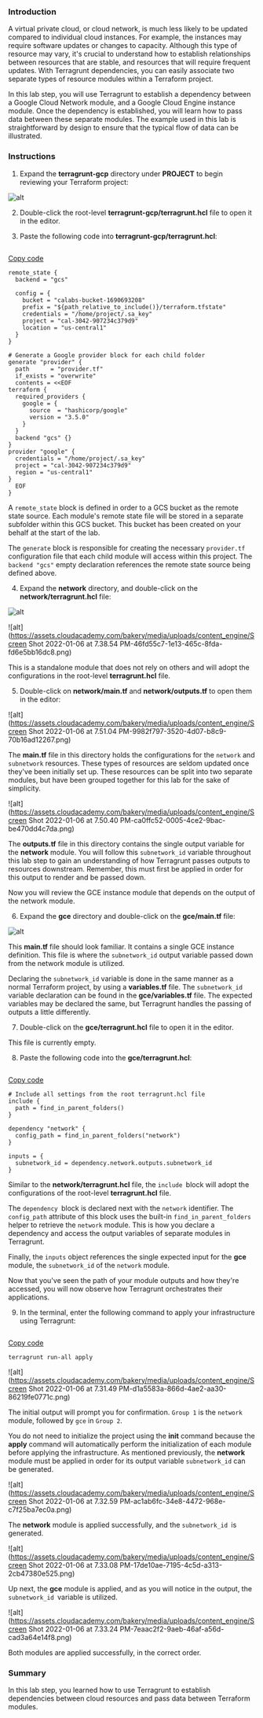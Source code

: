 ### Introduction

A virtual private cloud, or cloud network, is much less likely to be  updated compared to individual cloud instances. For example, the  instances may require software updates or changes to capacity. Although  this type of resource may vary, it's crucial to understand how to  establish relationships between resources that are stable, and resources that will require frequent updates. With Terragrunt dependencies, you  can easily associate two separate types of resource modules within a  Terraform project.

In this lab step, you will use Terragrunt to establish a dependency  between a Google Cloud Network module, and a Google Cloud Engine  instance module. Once the dependency is established, you will learn how  to pass data between these separate modules. The example used in this  lab is straightforward by design to ensure that the typical flow of data can be illustrated.

 

### Instructions

1. Expand the **terragrunt-gcp** directory under **PROJECT** to begin reviewing your Terraform project:

![alt](https://assets.cloudacademy.com/bakery/media/uploads/content_engine/image-20220106194200-2-c591a5d3-7eba-46d1-b9f6-190754cfdecb.png)

 

2. Double-click the root-level **terragrunt-gcp/terragrunt.hcl** file to open it in the editor.

 

3. Paste the following code into **terragrunt-gcp/terragrunt.hcl**:

```

```

[Copy code](https://cloudacademy.com/lab/syncing-modules-with-outputs-using-terragrunt-gcp/passing-outputs-between-gcp-modules-with-terragrunt/?context_id=4773&context_resource=lp#)

```
remote_state {
  backend = "gcs"
 
  config = {
    bucket = "calabs-bucket-1690693208"
    prefix = "${path_relative_to_include()}/terraform.tfstate"
    credentials = "/home/project/.sa_key"
    project = "cal-3042-907234c379d9"
    location = "us-central1"
  }
}
 
# Generate a Google provider block for each child folder
generate "provider" {
  path      = "provider.tf"
  if_exists = "overwrite"
  contents = <<EOF
terraform {
  required_providers {
    google = {
      source  = "hashicorp/google"
      version = "3.5.0"
    }
  }
  backend "gcs" {}
}
provider "google" {
  credentials = "/home/project/.sa_key"
  project = "cal-3042-907234c379d9"
  region = "us-central1"
}
  EOF
}
```

A `remote_state` block is defined in order to a GCS bucket as the remote state source. Each module's remote state file will be  stored in a separate subfolder within this GCS bucket. This bucket has  been created on your behalf at the start of the lab. 

The `generate` block is responsible for creating the necessary `provider.tf` configuration file that each child module will access within this project. The `backend "gcs"` empty declaration references the remote state source being defined above.

 

4. Expand the **network** directory, and double-click on the **network/terragrunt.hcl** file:

![alt](https://assets.cloudacademy.com/bakery/media/uploads/content_engine/image-20220106194746-3-b02b6685-7077-4ca6-b132-f2c2136413b0.png)

![alt](https://assets.cloudacademy.com/bakery/media/uploads/content_engine/Screen Shot 2022-01-06 at 7.38.54 PM-46fd55c7-1e13-465c-8fda-fd6e5bb16dc8.png)

This is a standalone module that does not rely on others and will adopt the configurations in the root-level **terragrunt.hcl** file.

 

5. Double-click on **network/main.tf** and **network/outputs.tf** to open them in the editor:

![alt](https://assets.cloudacademy.com/bakery/media/uploads/content_engine/Screen Shot 2022-01-06 at 7.51.04 PM-9982f797-3520-4d07-b8c9-70b16ad12267.png)

The **main.tf** file in this directory holds the configurations for the `network` and `subnetwork` resources. These types of resources are seldom updated once they've  been initially set up. These resources can be split into two separate  modules, but have been grouped together for this lab for the sake of  simplicity.

![alt](https://assets.cloudacademy.com/bakery/media/uploads/content_engine/Screen Shot 2022-01-06 at 7.50.40 PM-ca0ffc52-0005-4ce2-9bac-be470dd4c7da.png)

The **outputs.tf** file in this directory contains the single output variable for the **network** module. You will follow this `subnetwork_id` variable throughout this lab step to gain an understanding of how  Terragrunt passes outputs to resources downstream. Remember, this must  first be applied in order for this output to render and be passed down.

Now you will review the GCE instance module that depends on the output of the network module.

 

6. Expand the **gce** directory and double-click on the **gce/main.tf** file:

![alt](https://assets.cloudacademy.com/bakery/media/uploads/content_engine/image-20220106200046-4-89f2b79c-9d38-4a68-91ed-411128286446.png)

This **main.tf** file should look familiar. It contains a single GCE instance definition. This file is where the `subnetwork_id` output variable passed down from the network module is utilized.

Declaring the `subnetwork_id` variable is done in the same manner as a normal Terraform project, by using a **variables.tf** file. The `subnetwork_id` variable declaration can be found in the **gce/variables.tf** file. The expected variables may be declared the same, but Terragrunt handles the passing of outputs a little differently. 

 

7. Double-click on the **gce/terragrunt.hcl** file to open it in the editor.

This file is currently empty.

 

8. Paste the following code into the **gce/terragrunt.hcl**:

```

```

[Copy code](https://cloudacademy.com/lab/syncing-modules-with-outputs-using-terragrunt-gcp/passing-outputs-between-gcp-modules-with-terragrunt/?context_id=4773&context_resource=lp#)

```
# Include all settings from the root terragrunt.hcl file
include {
  path = find_in_parent_folders()
}
 
dependency "network" {
  config_path = find_in_parent_folders("network")
}
 
inputs = {
  subnetwork_id = dependency.network.outputs.subnetwork_id
}
```

Similar to the **network/terragrunt.hcl** file, the `include `block will adopt the configurations of the root-level **terragrunt.hcl** file. 

The `dependency `block is declared next with the `network` identifier. The `config_path` attribute of this block uses the built-in `find_in_parent_folders` helper to retrieve the `network` module. This is how you declare a dependency and access the output variables of separate modules in Terragrunt. 

Finally, the `inputs` object references the single expected input for the **gce** module, the `subnetwork_id` of the `network` module. 

Now that you've seen the path of your module outputs and how they're  accessed, you will now observe how Terragrunt orchestrates their  applications.

 

9. In the terminal, enter the following command to apply your infrastructure using Terragrunt:

```

```

[Copy code](https://cloudacademy.com/lab/syncing-modules-with-outputs-using-terragrunt-gcp/passing-outputs-between-gcp-modules-with-terragrunt/?context_id=4773&context_resource=lp#)

```
terragrunt run-all apply
```

![alt](https://assets.cloudacademy.com/bakery/media/uploads/content_engine/Screen Shot 2022-01-06 at 7.31.49 PM-d1a5583a-866d-4ae2-aa30-86219fe0771c.png)

The initial output will prompt you for confirmation. `Group 1` is the `network` module, followed by `gce` in `Group 2`.

You do not need to initialize the project using the **init** command because the **apply** command will automatically perform the initialization of each module before  applying the infrastructure. As mentioned previously, the **network** module must be applied in order for its output variable `subnetwork_id` can be generated.

![alt](https://assets.cloudacademy.com/bakery/media/uploads/content_engine/Screen Shot 2022-01-06 at 7.32.59 PM-ac1ab6fc-34e8-4472-968e-c7f25ba7ec0a.png)

The **network** module is applied successfully, and the `subnetwork_id `is generated.

![alt](https://assets.cloudacademy.com/bakery/media/uploads/content_engine/Screen Shot 2022-01-06 at 7.33.08 PM-17de10ae-7195-4c5d-a313-2cb47380e525.png)

Up next, the **gce** module is applied, and as you will notice in the output, the `subnetwork_id `variable is utilized.

![alt](https://assets.cloudacademy.com/bakery/media/uploads/content_engine/Screen Shot 2022-01-06 at 7.33.24 PM-7eaac2f2-9aeb-46af-a56d-cad3a64e14f8.png)

Both modules are applied successfully, in the correct order.

 

### Summary

In this lab step, you learned how to use Terragrunt to establish  dependencies between cloud resources and pass data between Terraform  modules.
